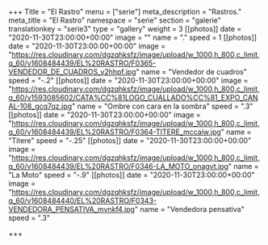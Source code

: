 +++
Title = "El Rastro"
menu = ["serie"]
meta_description = "Rastros."
meta_title = "El Rastro"
namespace = "serie"
section = "galerie"
translationkey = "serie3"
type = "gallery"
weight = 3
[[photos]]
date = "2020-11-30T23:00:00+00:00"
image = ""
name = "."
speed = 1
[[photos]]
date = "2020-11-30T23:00:00+00:00"
image = "https://res.cloudinary.com/dgzqhksfz/image/upload/w_1000,h_800,c_limit,q_60/v1608484439/EL%20RASTRO/F0365-VENDEDOR_DE_CUADROS_y2hhpf.jpg"
name = "Vendedor de cuadros"
speed = "-.2"
[[photos]]
date = "2020-11-30T23:00:00+00:00"
image = "https://res.cloudinary.com/dgzqhksfz/image/upload/w_1000,h_800,c_limit,q_60/v1593085602/CATA%CC%81LOGO_CUALLADO%CC%81_EXPO_CANAL-108_gcq7qz.jpg"
name = "Ombre con cara en la sombra"
speed = ".3"
[[photos]]
date = "2020-11-30T23:00:00+00:00"
image = "https://res.cloudinary.com/dgzqhksfz/image/upload/w_1000,h_800,c_limit,q_60/v1608484439/EL%20RASTRO/F0364-TITERE_mccaiw.jpg"
name = "Titere"
speed = "-.25"
[[photos]]
date = "2020-11-30T23:00:00+00:00"
image = "https://res.cloudinary.com/dgzqhksfz/image/upload/w_1000,h_800,c_limit,q_60/v1608484439/EL%20RASTRO/F0346-LA_MOTO_onagvt.jpg"
name = "La Moto"
speed = "-.9"
[[photos]]
date = "2020-11-30T23:00:00+00:00"
image = "https://res.cloudinary.com/dgzqhksfz/image/upload/w_1000,h_800,c_limit,q_60/v1608484440/EL%20RASTRO/F0343-VENDEDORA_PENSATIVA_mvnkf4.jpg"
name = "Vendedora pensativa"
speed = ".3"

+++
